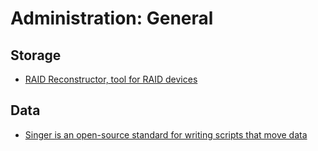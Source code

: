 # Administration: General

## Storage    

- [RAID Reconstructor, tool for RAID devices](https://www.runtime.org/raid.htm)

## Data

- [Singer is an open-source standard for writing scripts that move data](https://www.singer.io)
